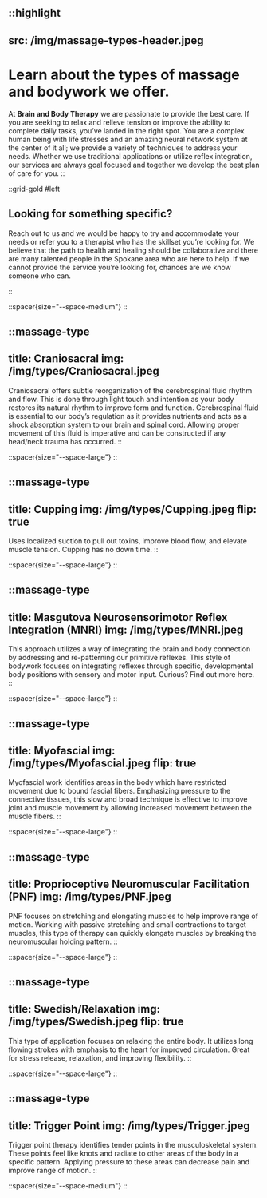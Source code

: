 ::highlight
---
src: /img/massage-types-header.jpeg
---
# Learn about the types of massage and bodywork we offer.

At **Brain and Body Therapy** we are passionate to provide the best care. If you are seeking to relax and relieve tension or improve the ability to complete daily tasks, you’ve landed in the right spot. You are a complex human being with life stresses and an amazing neural network system at the center of it all; we provide a variety of techniques to address your needs. Whether we use traditional applications or utilize reflex integration, our services are always goal focused and together we develop the best plan of care for you.
::

::grid-gold
#left
## Looking for something specific? 
Reach out to us and we would be happy to try and accommodate your needs or refer you to a therapist who has the skillset you’re looking for. We believe that the path to health and healing should be collaborative and there are many talented people in the Spokane area who are here to help. If we cannot provide the service you’re looking for, chances are we know someone who can.

:: 


::spacer{size="--space-medium"}
::

<!-- start massage types -->
::massage-type
---
title: Craniosacral
img: /img/types/Craniosacral.jpeg
---
Craniosacral offers subtle reorganization of the cerebrospinal fluid rhythm and flow. This is done through light touch and intention as your body restores its natural rhythm to improve form and function. Cerebrospinal fluid is essential to our body’s regulation as it provides nutrients and acts as a shock absorption system to our brain and spinal cord. Allowing proper movement of this fluid is imperative and can be constructed if any head/neck trauma has occurred. 
::

::spacer{size="--space-large"}
::

::massage-type
---
title: Cupping
img: /img/types/Cupping.jpeg
flip: true
---
Uses localized suction to pull out toxins, improve blood flow, and elevate muscle tension. Cupping has no down time.
::

::spacer{size="--space-large"}
::

::massage-type
---
title: Masgutova Neurosensorimotor Reflex Integration (MNRI)
img: /img/types/MNRI.jpeg
---
This approach utilizes a way of integrating the brain and body connection by addressing and re-patterning our primitive reflexes. This style of bodywork focuses on integrating reflexes through specific, developmental body positions with sensory and motor input. Curious? Find out more here.
::

::spacer{size="--space-large"}
::

::massage-type
---
title: Myofascial
img: /img/types/Myofascial.jpeg
flip: true
---
Myofascial work identifies areas in the body which have restricted movement due to bound fascial fibers. Emphasizing pressure to the connective tissues, this slow and broad technique is effective to improve joint and muscle movement by allowing increased movement between the muscle fibers.
::

::spacer{size="--space-large"}
::

::massage-type
---
title: Proprioceptive Neuromuscular Facilitation (PNF)
img: /img/types/PNF.jpeg
---
PNF focuses on stretching and elongating muscles to help improve range of motion. Working with passive stretching and small contractions to target muscles, this type of therapy can quickly elongate muscles by breaking the neuromuscular holding pattern.
::

::spacer{size="--space-large"}
::

::massage-type
---
title: Swedish/Relaxation
img: /img/types/Swedish.jpeg
flip: true
---
This type of application focuses on relaxing the entire body. It utilizes long flowing strokes with emphasis to the heart for improved circulation. Great for stress release, relaxation, and improving flexibility. 
::

::spacer{size="--space-large"}
::

::massage-type
---
title: Trigger Point
img: /img/types/Trigger.jpeg
---
Trigger point therapy identifies tender points in the musculoskeletal system. These points feel like knots and radiate to other areas of the body in a specific pattern. Applying pressure to these areas can decrease pain and improve range of motion.
::
<!-- end massage types -->

::spacer{size="--space-medium"}
::